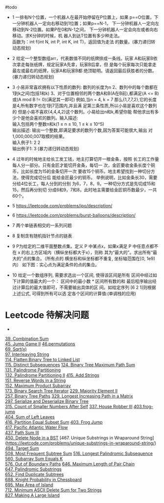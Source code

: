 #todo

- 1
一排有N个位置，一个机器人在最开始停留在P位置上，如果 p==O位置，下一分钟机器人一定向右移动到1位置；如果p==N-1， 下一分钟机器人一定向左移动到N-2位置。如果P在0和N-1之间， 下一分钟机器人一定会向左或者向右移动。求K分钟的时候，机 器人到达T位置有多少种走法。  
函数为：int f(int N, int P, int K, int T)，返回值为走法 的数量。(暴力递归转动态规划)

- 2
给定一个整型数组arr，代表数值不同的纸牌排成一条线。玩家 A和玩家B依次拿走每张纸牌，规定玩家A先拿，玩家B后拿，但 是每个玩家每次只能拿走最左或最右的纸牌，玩家A和玩家B都 绝顶聪明。请返回最后获胜者的分数。(暴力递归转动态规划)

- 3 
小易非常喜欢拥有以下性质的数列:
数列的长度为n 2、数列中的每个数都在1到k之间(包括1和k) 3、对于位置相邻的两个数A和B(A在B前),都满足(A <= B)或(A mod B != 0)(满足其一即可) 例如,当n = 4, k = 7 那么{1,7,7,2},它的长度是4,所有数字也在1到7范围内,并且满 足第三条性质,所以小易是喜欢这个数列的 但是小易不喜欢{4,4,4,2}这个数列。小易给出n和k,希望你能 帮他求出有多少个是他会喜欢的数列。输入描述:  
输入包括两个整数n和k(1 ≤ n ≤ 10, 1 ≤ k ≤ 10^5)  
输出描述: 输出一个整数,即满足要求的数列个数,因为答案可能很大,输出 对1,000,000,007取模的结果。  
输入例子1: 2 2  
输出例子1: 3  (暴力递归转动态规划)

- 4
过年的时候地主给长工发工钱，地主打算切开一根金条，按照 长工的工作量每人分一部分。只有金匠才能切开金条，每切一 次，金匠要收金条长度个铜币，比如长度为15的金条切开一次 要收15个铜币。地主希望找到一种切分方法，使得完成切分后 能给金匠最少的铜币。 举例说明，比如金条长30，需要分给4位长工，每人分到的分别 为6，7，8，9。一种切分方式是先切成15和15，然后再分别切 分成6和9，7和8，此时地主需要给金匠铜币数最少，一共60个。

- 5
https://leetcode.com/problems/ipo/description/

- 6
https://leetcode.com/problems/burst-balloons/description/

- 7 
两个单链表相交的一系列问题

- 8
复制含有随机指针节点的链表

- 9
P为给定的二维平面整数点集。定义 P 中某点x，如果x满足 P 中任意点都不在 x 的右上方区域内（横纵坐标都大于x），则称 其为“最大的”。求出所有“最大的”点的集合。（所有点的 横坐标和纵坐标都不重复, 坐标轴范围在[0, 1e9) 内） 如下图：实心点为满足条件的点的集合。

- 10
给定一个数组序列, 需要求选出一个区间, 使得该区间是所有 区间中经过如下计算的值最大的一个： 区间中的最小数 * 区间所有数的和 最后程序输出经过计算后的最大值即可，不需要输出具体的区 间。如给定序列 [6 2 1]则根据上述公式, 可得到所有可以选 定各个区间的计算值:(单调栈的应用)

# Leetcode 待解决问题 

-
[39. Combination Sum](https://leetcode.com/problems/combination-sum/description/)  
[45. Jump Game II](https://leetcode.com/problems/jump-game-ii/description/) 
[46.permutations](https://leetcode.com/problems/permutations/description/)  
[69. Sqrt(x)](https://leetcode.com/problems/sqrtx/description/)  
[97. Interleaving String](https://leetcode.com/problems/interleaving-string/description/)  
[114. Flatten Binary Tree to Linked List](https://leetcode.com/problems/flatten-binary-tree-to-linked-list/description/)  [115. Distinct Subsequences](https://leetcode.com/problems/distinct-subsequences/description/)[124. Binary Tree Maximum Path Sum](https://leetcode.com/problems/binary-tree-maximum-path-sum/description/)  [131. Palindrome Partitioning](https://leetcode.com/problems/palindrome-partitioning/description/)  [132. Palindrome Partitioning II](https://leetcode.com/problems/palindrome-partitioning-ii/)  [415. Add Strings](https://leetcode.com/problems/add-strings/description/)  [151. Reverse Words in a String](https://leetcode.com/problems/reverse-words-in-a-string/description/)  [152. Maximum Product Subarray](https://leetcode.com/problems/maximum-product-subarray/description/)  [173. Binary Search Tree Iterator](https://leetcode.com/problems/binary-search-tree-iterator/)[229. Majority Element II](https://leetcode.com/problems/majority-element-ii/description/)  [257. Binary Tree Paths](https://leetcode.com/problems/binary-tree-paths/description/)  [329. Longest Increasing Path in a Matrix](https://leetcode.com/problems/longest-increasing-path-in-a-matrix/description/)  [297. Serialize and Deserialize Binary Tree](https://leetcode.com/problems/serialize-and-deserialize-binary-tree/description/)    [315. Count of Smaller Numbers After Self](https://leetcode.com/problems/count-of-smaller-numbers-after-self/description/)[337. House Robber III](https://leetcode.com/problems/house-robber-iii/description/)[403.frog-jump](https://leetcode.com/problems/frog-jump/description/)  [404. Sum of Left Leaves](https://leetcode.com/problems/sum-of-left-leaves/description/)   [416. Partition Equal Subset Sum](https://leetcode.com/problems/partition-equal-subset-sum/)  [403. Frog Jump](https://leetcode.com/problems/frog-jump/description/)  [417. Pacific Atlantic Water Flow](https://leetcode.com/problems/pacific-atlantic-water-flow/description/)  [437. Path Sum III](https://leetcode.com/problems/path-sum-iii/description/)   [450. Delete Node in a BST](https://leetcode.com/problems/delete-node-in-a-bst/description/) [467. Unique Substrings in Wraparound String] (https://leetcode.com/problems/unique-substrings-in-wraparound-string/)    [494. Target Sum](https://leetcode.com/problems/target-sum/description/)  [508. Most Frequent Subtree Sum](https://leetcode.com/problems/most-frequent-subtree-sum/description/)[516. Longest Palindromic Subsequence](https://leetcode.com/problems/longest-palindromic-subsequence/description/)  [560. Subarray Sum Equals K](https://leetcode.com/problems/subarray-sum-equals-k/description/)  [576. Out of Boundary Paths](https://leetcode.com/submissions/detail/154021975/) [646. Maximum Length of Pair Chain](https://leetcode.com/problems/maximum-length-of-pair-chain/description/)  [647. Palindromic Substrings](https://leetcode.com/problems/palindromic-substrings/description/)  [652. Find Duplicate Subtrees](https://leetcode.com/problems/find-duplicate-subtrees/description/)  [688. Knight Probability in Chessboard](https://leetcode.com/submissions/detail/154023237/)   [695. Max Area of Island](https://leetcode.com/problems/max-area-of-island/description/)  [712. Minimum ASCII Delete Sum for Two Strings](https://leetcode.com/problems/minimum-ascii-delete-sum-for-two-strings/description/)  [827. Making A Large Island](https://leetcode.com/submissions/detail/153847279/)
